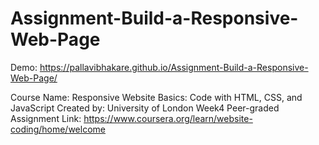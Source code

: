 # Assignment-Build-a-Responsive-Web-Page

Demo:
https://pallavibhakare.github.io/Assignment-Build-a-Responsive-Web-Page/

Course Name: Responsive Website Basics: Code with HTML, CSS, and JavaScript
Created by:   University of London
Week4 Peer-graded Assignment
Link: https://www.coursera.org/learn/website-coding/home/welcome
